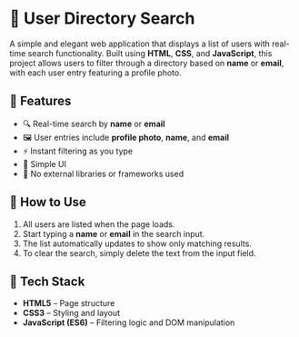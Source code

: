 # 👥 User Directory Search

A simple and elegant web application that displays a list of users with real-time search functionality. Built using **HTML**, **CSS**, and **JavaScript**, this project allows users to filter through a directory based on **name** or **email**, with each user entry featuring a profile photo.

## 🚀 Features

- 🔍 Real-time search by **name** or **email**
- 🖼️ User entries include **profile photo**, **name**, and **email**
- ⚡ Instant filtering as you type
- 📱 Simple UI
- 🧠 No external libraries or frameworks used

## 🧪 How to Use

1. All users are listed when the page loads.
2. Start typing a **name** or **email** in the search input.
3. The list automatically updates to show only matching results.
4. To clear the search, simply delete the text from the input field.

## 🔧 Tech Stack

- **HTML5** – Page structure
- **CSS3** – Styling and layout
- **JavaScript (ES6)** – Filtering logic and DOM manipulation

